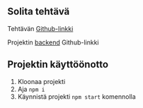 ## Solita tehtävä
Tehtävän [Github-linkki](https://github.com/solita/vaccine-exercise-2021)

Projektin [backend](https://github.com/jmkahko/vaccine-exercise-backend) Github-linkki

## Projektin käyttöönotto
1. Kloonaa projekti
2. Aja `npm i`
3. Käynnistä projekti `npm start` komennolla